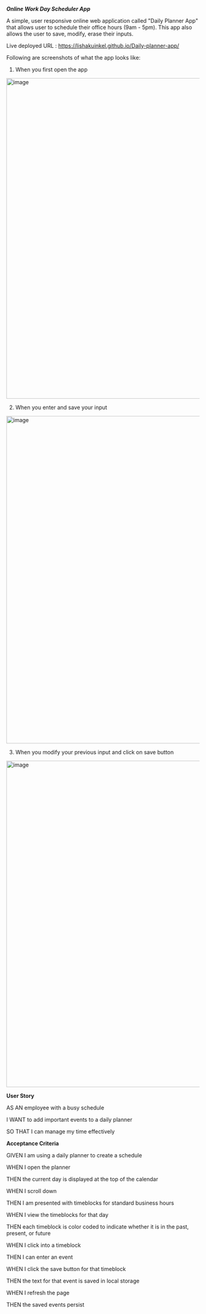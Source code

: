 *****Online Work Day Scheduler App*****

A simple, user responsive online web application called "Daily Planner App" that allows user to schedule their office hours (9am - 5pm). This app also allows the user to save, modify, erase their inputs.

Live deployed URL : https://lishakuinkel.github.io/Daily-planner-app/

Following are screenshots of what the app looks like:

1. When you first open the app 

<img width="835" alt="image" src="https://github.com/Lishakuinkel/Daily-planner-app/assets/130411719/948aa752-f8f5-4490-ba67-08e177715750">


2. When you enter and save your input 

<img width="853" alt="image" src="https://github.com/Lishakuinkel/Daily-planner-app/assets/130411719/a1510592-1e38-4a78-83af-da0daae13115">


3. When you modify your previous input and click on save button

<img width="850" alt="image" src="https://github.com/Lishakuinkel/Daily-planner-app/assets/130411719/205732b8-d147-4dc3-9874-87c1ab5c8a84">



**User Story**

AS AN employee with a busy schedule

I WANT to add important events to a daily planner

SO THAT I can manage my time effectively


**Acceptance Criteria**

GIVEN I am using a daily planner to create a schedule

WHEN I open the planner

THEN the current day is displayed at the top of the calendar

WHEN I scroll down

THEN I am presented with timeblocks for standard business hours

WHEN I view the timeblocks for that day

THEN each timeblock is color coded to indicate whether it is in 
the past, present, or future

WHEN I click into a timeblock

THEN I can enter an event

WHEN I click the save button for that timeblock

THEN the text for that event is saved in local storage

WHEN I refresh the page

THEN the saved events persist





